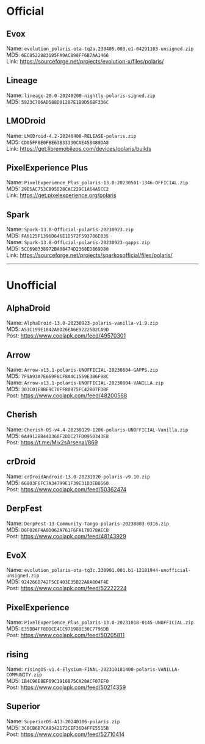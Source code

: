 # Official  

## Evox
Name: `evolution_polaris-ota-tq2a.230405.003.e1-04291103-unsigned.zip`  
MD5: `6EC8522883185FA9AC898FF6B7AA1466`  
Link: https://sourceforge.net/projects/evolution-x/files/polaris/

## Lineage  
Name: `lineage-20.0-20240208-nightly-polaris-signed.zip`  
MD5: `5923C706AD588D01207E1B9D56BF336C`  

## LMODroid  
Name: `LMODroid-4.2-20240408-RELEASE-polaris.zip`  
MD5: `CD05FF8E0FBE63B33330CAE458489DA8`  
Link: https://get.libremobileos.com/devices/polaris/builds

## PixelExperience Plus  
Name: `PixelExperience_Plus_polaris-13.0-20230501-1346-OFFICIAL.zip`  
MD5: `29E5AC753CB95D28CAC229C1A64A5CC2`  
Link: https://get.pixelexperience.org/polaris

## Spark  
Name: `Spark-13.8-Official-polaris-20230923.zip`   
MD5: `FA6125F1396D646E1D572F593786E035`    
Name: `Spark-13.8-Official-polaris-20230923-gapps.zip`   
MD5: `5CC690338972BA08474D2368ED869D80`    
Link: https://sourceforge.net/projects/sparkosofficial/files/polaris/

-----------------------------------------------

# Unofficial  

## AlphaDroid  
Name: `AlphaDroid-13.0-20230923-polaris-vanilla-v1.9.zip`  
MD5: `A53C199E1842A8D26EA6E92225B2CA9D`  
Post: https://www.coolapk.com/feed/49570301  

## Arrow  
Name: `Arrow-v13.1-polaris-UNOFFICIAL-20230804-GAPPS.zip`  
MD5: `7F9A93A7E669F6CF8A4C1559E3B6F98C`  
Name: `Arrow-v13.1-polaris-UNOFFICIAL-20230804-VANILLA.zip`  
MD5: `303C01E8BE9C70FF80B75FC42B07FDBF`  
Post: https://www.coolapk.com/feed/48200568

## Cherish  
Name: `Cherish-OS-v4.4-20230129-1206-polaris-UNOFFICIAL-Vanilla.zip`  
MD5: `6A4912BB44D360F2DDC27FD0950343E8`  
Post: https://t.me/Mix2sArsenal/869

## crDroid  
Name: `crDroidAndroid-13.0-20231020-polaris-v9.10.zip`  
MD5: `66803F6FC7A34799E1F39E31D3EB8560`  
Post: https://www.coolapk.com/feed/50362474

## DerpFest  
Name: `DerpFest-13-Community-Tango-polaris-20230803-0316.zip`  
MD5: `D0F026F4A0D062A761F6FA178D78AECB`  
Post: https://www.coolapk.com/feed/48143929

## EvoX  
Name: `evolution_polaris-ota-tq3c.230901.001.b1-12181944-unofficial-unsigned.zip`  
MD5: `924266B742F5CE403E35B22A8A804F4E`  
Post: https://www.coolapk.com/feed/52222224

## PixelExperience  
Name: `PixelExperience_Plus_polaris-13.0-20231018-0145-UNOFFICIAL.zip`  
MD5: `E35BB4FF8DDCE4CC971988E30C7796DB`  
Post: https://www.coolapk.com/feed/50205811

## rising  
Name: `risingOS-v1.4-Elysium-FINAL-202310181400-polaris-VANILLA-COMMUNITY.zip`  
MD5: `1B4C96E8EF09C1916875CA28ACF07EF0`  
Post: https://www.coolapk.com/feed/50214359

## Superior  
Name: `SuperiorOS-A13-20240106-polaris.zip`  
MD5: `3C0CB6B7CA9342172CEF36D4FFE5515B`  
Post: https://www.coolapk.com/feed/52710414
